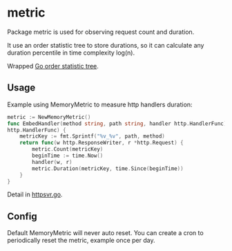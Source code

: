 # metric

Package metric is used for observing request count and duration.  

It use an order statistic tree to store durations, so it can calculate
any duration percentile in time complexity log(n).

Wrapped [Go order statistic tree](https://github.com/daominah/GoLLRB).

## Usage

Example using MemoryMetric to measure http handlers duration:

````go
metric := NewMemoryMetric()
func EmbedHandler(method string, path string, handler http.HandlerFunc) (
http.HandlerFunc) {
    metricKey := fmt.Sprintf("%v_%v", path, method)
    return func(w http.ResponseWriter, r *http.Request) {
        metric.Count(metricKey)
        beginTime := time.Now()
        handler(w, r)
        metric.Duration(metricKey, time.Since(beginTime))
    }
}
````
Detail in [httpsvr.go](
https://github.com/mywrap/httpsvr/blob/master/httpsvr.go).

## Config

Default MemoryMetric will never auto reset. You can create a cron to
periodically reset the metric, example once per day.

